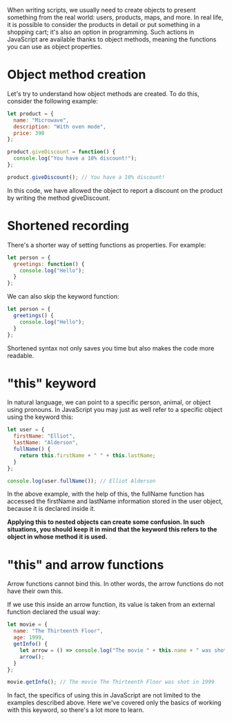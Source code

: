 When writing scripts, we usually need to create objects to present something from the real world: users, products, maps, and more. In real life, it is possible to consider the products in detail or put something in a shopping cart; it's also an option in programming. Such actions in JavaScript are available thanks to object methods, meaning the functions you can use as object properties.

# Object method creation
Let's try to understand how object methods are created. To do this, consider the following example:
```javascript
let product = {
  name: "Microwave",
  description: "With oven mode",
  price: 398
};

product.giveDiscount = function() {
  console.log("You have a 10% discount!");
};

product.giveDiscount(); // You have a 10% discount!
```

In this code, we have allowed the object to report a discount on the product by writing the method giveDiscount.

# Shortened recording
There's a shorter way of setting functions as properties. For example:
```javascript
let person = {
  greetings: function() {
    console.log("Hello");
  }
};
```
We can also skip the keyword function:
```javascript
let person = {
  greetings() {
    console.log("Hello");
  }
};
```
Shortened syntax not only saves you time but also makes the code more readable.

# "this" keyword
In natural language, we can point to a specific person, animal, or object using pronouns. In JavaScript you may just as well refer to a specific object using the keyword this:
```javascript
let user = {
  firstName: "Elliot",
  lastName: "Alderson",
  fullName() {
    return this.firstName + " " + this.lastName;
  }
}; 

console.log(user.fullName()); // Elliot Alderson
```

In the above example, with the help of this, the fullName function has accessed the firstName and lastName information stored in the user object, because it is declared inside it.

**Applying this to nested objects can create some confusion. In such situations, you should keep it in mind that the keyword this refers to the object in whose method it is used.**

# "this" and arrow functions
Arrow functions cannot bind this. In other words, the arrow functions do not have their own this.

If we use this inside an arrow function, its value is taken from an external function declared the usual way:
```javascript
let movie = {
  name: "The Thirteenth Floor",
  age: 1999,
  getInfo() {
    let arrow = () => console.log("The movie " + this.name + " was shot in " + this.age);
    arrow();
  }
}; 

movie.getInfo(); // The movie The Thirteenth Floor was shot in 1999
```

In fact, the specifics of using this in JavaScript are not limited to the examples described above. Here we've covered only the basics of working with this keyword, so there's a lot more to learn.
